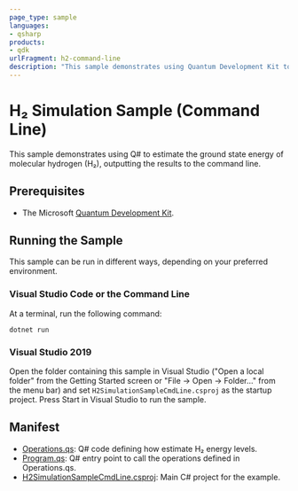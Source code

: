 ```yaml
---
page_type: sample
languages:
- qsharp
products:
- qdk
urlFragment: h2-command-line
description: "This sample demonstrates using Quantum Development Kit to estimate ground state energies of molecular hydrogen."
---
```


# H₂ Simulation Sample (Command Line)

This sample demonstrates using Q# to estimate the ground state energy of molecular hydrogen (H₂), outputting the results to the command line.

## Prerequisites

- The Microsoft [Quantum Development Kit](https://docs.microsoft.com/azure/quantum/install-overview-qdk/).

## Running the Sample

This sample can be run in different ways, depending on your preferred environment.

### Visual Studio Code or the Command Line

At a terminal, run the following command:

```dotnetcli
dotnet run
```

### Visual Studio 2019

Open the folder containing this sample in Visual Studio ("Open a local folder" from the Getting Started screen or "File → Open → Folder..." from the menu bar) and set `H2SimulationSampleCmdLine.csproj` as the startup project.
Press Start in Visual Studio to run the sample.

## Manifest

- [Operations.qs](https://github.com/microsoft/Quantum/blob/main/samples/simulation/h2/command-line/Operations.qs): Q# code defining how estimate H₂ energy levels.
- [Program.qs](https://github.com/microsoft/Quantum/blob/main/samples/simulation/h2/command-line/Host.cs): Q# entry point to call the operations defined in Operations.qs.
- [H2SimulationSampleCmdLine.csproj](https://github.com/microsoft/Quantum/blob/main/samples/simulation/h2/command-line/H2SimulationSampleCmdLine.csproj): Main C# project for the example.

